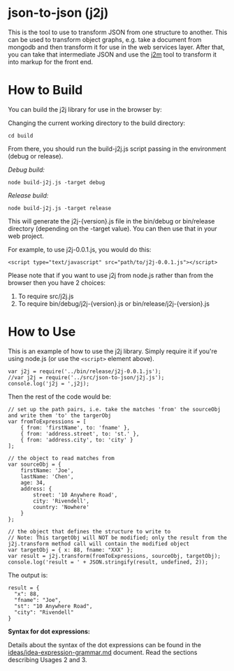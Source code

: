 # json-to-json (j2j)

This is the tool to use to transform JSON from one structure to another. This can be used to transform object graphs, e.g. take a document from mongodb and then transform it for use in the web services layer. After that, you can take that intermediate JSON and use the [j2m](../json-to-markup) tool to transform it into markup for the front end.


# How to Build

You can build the j2j library for use in the browser by:

Changing the current working directory to the build directory:

```
cd build
```

From there, you should run the build-j2j.js script passing in the environment (debug or release).

*Debug build:*

```
node build-j2j.js -target debug
```

*Release build:*

```
node build-j2j.js -target release
```

This will generate the j2j-{version}.js file in the bin/debug or bin/release directory (depending on the -target value). You can then use that in your web project.

For example, to use j2j-0.0.1.js, you would do this:

```
<script type="text/javascript" src="path/to/j2j-0.0.1.js"></script>
```

Please note that if you want to use j2j from node.js rather than from the browser then you have 2 choices:

1. To require src/j2j.js
2. To require bin/debug/j2j-{version}.js or bin/release/j2j-{version}.js

# How to Use

This is an example of how to use the j2j library. Simply require it if you're using node.js (or use the ```<script>``` element above).

```
var j2j = require('../bin/release/j2j-0.0.1.js');
//var j2j = require('../src/json-to-json/j2j.js');
console.log('j2j = ',j2j);
```

Then the rest of the code would be:

```
// set up the path pairs, i.e. take the matches 'from' the sourceObj and write them 'to' the targerObj
var fromToExpressions = [
	{ from: 'firstName', to: 'fname' },
	{ from: 'address.street', to: 'st.' },
	{ from: 'address.city', to: 'city' }
];

// the object to read matches from
var sourceObj = {
	firstName: 'Joe',
	lastName: 'Chen',
	age: 34,
	address: {
		street: '10 Anywhere Road',
		city: 'Rivendell',
		country: 'Nowhere'
	}
};

// the object that defines the structure to write to
// Note: This targetObj will NOT be modified; only the result from the j2j.transform method call will contain the modified object
var targetObj = { x: 88, fname: "XXX" };
var result = j2j.transform(fromToExpressions, sourceObj, targetObj);
console.log('result = ' + JSON.stringify(result, undefined, 2));
```

The output is:

```
result = {
  "x": 88,
  "fname": "Joe",
  "st": "10 Anywhere Road",
  "city": "Rivendell"
}
```

**Syntax for dot expressions:**

Details about the syntax of the dot expressions can be found in the [ideas/idea-expression-grammar.md](ideas/idea-expression-grammar.md "A Full(ish) Description of the Expression Grammar") document. Read the sections describing Usages 2 and 3.


